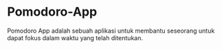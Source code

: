 # Pomodoro-App

Pomodoro App adalah sebuah aplikasi untuk membantu seseorang untuk dapat fokus dalam waktu yang telah ditentukan. 
